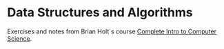 # Data Structures and Algorithms

Exercises and notes from Brian Holt´s course [Complete Intro to Computer Science](https://btholt.github.io/complete-intro-to-computer-science/).
